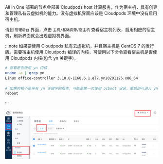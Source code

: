All in One 部署的节点会部署 Cloudpods host 计算服务，作为宿主机，具有创建和管理私有云虚拟机的能力。没有虚拟机界面应该是 Cloudpods 环境中没有启用宿主机。

请到 `管理后台` 界面，点击 `主机/基础资源/宿主机` 查看宿主机列表，启用相应的宿主机，刷新界面就会出现虚拟机界面。

:::note
如果要使用 Cloudpods 私有云虚拟机，并且宿主机是 CentOS 7 的发行版。需要宿主机使用 Cloudpods 编译的内核，可使用以下命令查看宿主机是否使用 Cloudpods 内核(包含 yn 关键字)。

```bash
# 查看是否使用 yn 内核
uname -a | grep yn
Linux office-controller 3.10.0-1160.6.1.el7.yn20201125.x86_64

# 如果内核不是带有 yn 关键字的版本，可能是第一次使用 ocboot 安装，重启即可进入 yn 内核
reboot
```
:::

![宿主机](../images/host.png)
